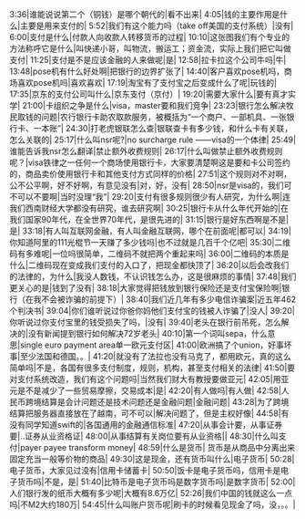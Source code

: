 3:36|谁能说说第二个（铜钱）是哪个朝代的|看不出来|
4:05|钱的主要作用是什么|主要是用来支付的|
5:52|我们有这个能力吗（take off美国的支付系统）|没有|
6:00|支付是什么|付款人向收款人转移货币的过程|
10:10|这张图我们有个专业的方法称呼它是什么|叫快递小哥，叫物流，搬运工；资金流，实际上我们把它叫做支付|
11:25|支付是不是应该金融的人来做呢|是|
12:58|拉卡拉这个公司牛吗|牛|
13:48|pose机有什么好处啊|把银行的边界扩张了|
14:40|客户喜欢pose机吗，商场喜欢pose机吗|喜欢喜欢|
17:19|淘宝有了支付宝之后变成什么了呢|玩钱的|
17:35|京东的支付公司叫什么|京东支付（京付）|
19:20|需要大家什么|要有真才实学|
21:00|卡组织之争是什么|visa，master要和我们竞争|
23:23|银行怎么解决牧民取钱的问题|农行银行卡助农取款服务，被概括为“一个商户、一部机具、一张银行卡、一本账”|
24:30|打老虎银联怎么查|银联查卡有多少钱，和什么卡有关联，怎么关联的|
25:17|什么叫nsr呢?|no surcharge rule ——visa的一个体律|
25:49|谁能告诉我nsr怎么翻译|禁止额外收费规则|
26:17|什么叫做禁止额外收费规则呢？|visa铁律之一任何一个商场使用银行卡，大家要清楚啊这是要和卡公司签约的，商品卖价使用银行卡和其他支付方式同样的价格|
27:51|这个规则对不对啊，公不公平啊，好不好啊，有意见没有|对，好，没有|
28:50|nsr是visa的，我们可不可以不要啊|当时没理“我”|
29:20|支付有很多规则很少有人研究，为什么啊|连我们西南财经大学都没有研究，谁去研究啊|
30:25|银行卡从什么年代开始的|在我们国家90年代，在全世界70年代，是很先进的|
31:15|银行是好东西啊是不是|是|
33:18|有人叫互联网金融，有人叫金融互联网，哪个在前面呢|都可以|
34:19|你知道阿里的111光棍节一天赚了多少钱吗|也不过就是几百千个亿吧|
35:30|二维码有多难呢|一位吗很简单，二维码不就把两个重起来吗|
36:00|二维码的本质是什么|二维码现在变成我们支付的入口了，把现金都快顶了|
36:20|以后会改我们的法律的，为什么|我没人数钱，不认识钱怎么办，这是很麻烦的事情|
37:48|我们更关心的是|钱到了没有|
38:18|大家觉得把钱放到银行保险还是支付宝保险啊|银行（在我不会被诈骗的前提下）|
38:40|我们近几年有多少电信诈骗案|近五年462个判决书|
39:04|你们谁听说过你爸你妈他们支付宝的钱被人诈骗了|没人|
39:20|你听说过你支付宝里的钱受损失了吗，|没有|
39:40|老头在银行前吊死，怎么解决的|没有新闻提到银行如何解决72岁老头|
40:10|第一个词叫sepa，什么意思|single euro payment area单一欧元支付区|
41:00|欧洲搞了个union，好事坏事|至少法国和德国。。|
41:20|就没有了法拉也没有马克了，都用欧元，真的这么简单吗|不是，各国有很多支付制度，规则，机构，甚至支付相关的法律|
41:50|要对支付系统改造，我们有这个问题吗|当然我们财大有教授要做亚元|
42:05|用亚元是不是减少了一些贸易摩擦，交易成本|是|
42:20|有人做吗|有人做|
42:58|人民币跨境结算是会计问题还是技术问题还是金融问题|金融问题|
43:28|为了跨境结算把服务器直接放在了越南，可不可以|解决问题了，但是主权好像|
44:58|有没有同学知道swift的|各国通用的金融通信标准|
47:20|从事会计要，从事证券要|..证券从业资格证|
48:00|从事结算有关岗位要有从业资格||
48:30|什么叫支付|payer payee transform money|
48:59|什么是货币| 货币是从商品中分离出来固定充当一般等价物的商品|
49:30|这是现金，还有货币叫什么|电子货币|
50:28|电子货币，大家见过没有|信用卡储蓄卡|
50:50|饭卡是电子货币吗，信用卡是电子货币吗|不是，是|
51:40|比特币是电子货币吗是数字货币吗|是数字货币|
52:00|人们银行发的纸币大概有多少呢|大概有8.6万亿|
52:26|我们中国的钱就这么一点吗|不M2大约180万|
54:45|什么叫账户货币呢|刷卡的时候看见现金了吗，没，。。|